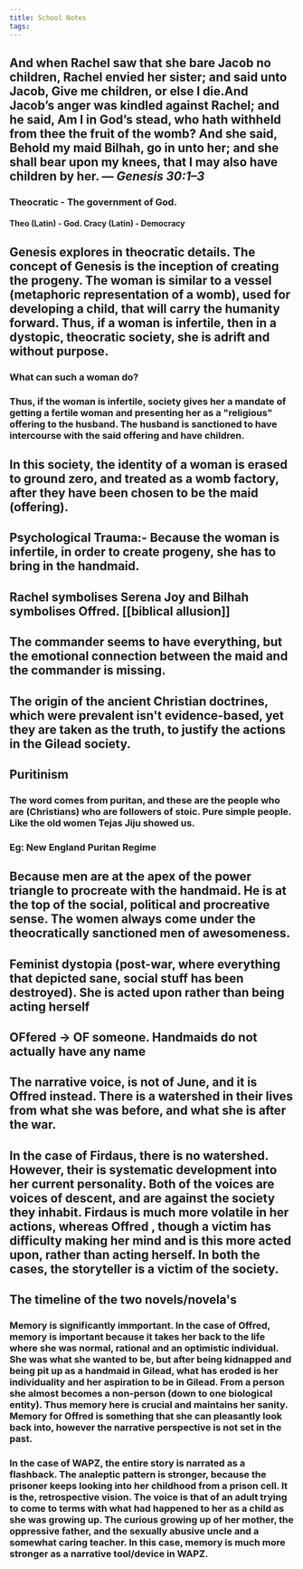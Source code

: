 ```yaml
---
title: School Notes
tags:
---
```


## And when Rachel saw that she bare Jacob no children, Rachel envied her sister; and said unto Jacob, Give me children, or else I die.And Jacob’s anger was kindled against Rachel; and he said, Am I in God’s stead, who hath withheld from thee the fruit of the womb? And she said, Behold my maid Bilhah, go in unto her; and she shall bear upon my knees, that I may also have children by her. — *Genesis 30:1–3*
### Theocratic - The government of God.
#### Theo (Latin) - God. Cracy (Latin) - Democracy
## Genesis explores in theocratic details. The concept of Genesis is the inception of creating the progeny. The woman is similar to a vessel (metaphoric representation of a womb), used for developing a child, that will carry the humanity forward. Thus, if a woman is infertile, then in a dystopic, theocratic society, she is adrift and without purpose.
### What can such a woman do?
### Thus, if the woman is infertile, society gives her a mandate of getting a fertile woman and presenting her as a "religious" offering to the husband. The husband is sanctioned to have intercourse with the said offering and have children.
## In this society, the identity of a woman is erased to ground zero, and treated as a womb factory, after they have been chosen to be the maid (offering).
## Psychological Trauma:- Because the woman is infertile, in order to create progeny, she has to bring in the handmaid.
## Rachel symbolises Serena Joy and Bilhah symbolises Offred. [[biblical allusion]]
## The commander seems to have everything, but the emotional connection between the maid and the commander is missing.
## The origin of the ancient Christian doctrines, which were prevalent isn't evidence-based, yet they are taken as the truth, to justify the actions in the Gilead society.
## Puritinism
### The word comes from puritan, and these are the people who are (Christians) who are followers of stoic. Pure simple people. Like the old women Tejas Jiju showed us.
### Eg: New England Puritan Regime
## Because men are at the apex of the power triangle to procreate with the handmaid. He is at the top of the social, political and procreative sense. The women always come under the theocratically sanctioned men of awesomeness.
## Feminist dystopia (post-war, where everything that depicted sane, social stuff has been destroyed). She is acted upon rather than being acting herself
## OFfered → **OF** someone. Handmaids do not actually have any name
## The narrative voice, is not of June, and it is Offred instead. There is a watershed in their lives from what she was before, and what she is after the war.
## In the case of Firdaus, there is no watershed. However, their is systematic development into her current personality. Both of the voices are voices of descent, and are against the society they inhabit. Firdaus is much more volatile in her actions, whereas Offred , though a victim has difficulty making her mind and is this more acted upon, rather than acting herself. In both the cases, the storyteller is a victim of the society.
## The timeline of the two novels/novela's
### Memory is significantly immportant. In the case of Offred, memory is important because it takes her back to the life where she was normal, rational and an optimistic individual. She was what she wanted to be, but after being kidnapped and being pit up as a handmaid in Gilead, what has eroded is her individuality and her aspiration to be in Gilead. From a person she almost becomes a non-person (down to one biological entity). Thus memory here is crucial and maintains her sanity. Memory for Offred is something that she can pleasantly look back into, however the narrative perspective is not set in the past.
### In the case of WAPZ, the entire story is narrated as a flashback. The analeptic pattern is stronger, because the prisoner keeps looking into her childhood from a prison cell. It is the, retrospective vision. The voice is that of an adult trying to come to terms with what had happened to her as a child as she was growing up. The curious growing up of her mother, the oppressive father, and the sexually abusive uncle and a somewhat caring teacher. In this case, memory is much more stronger as a narrative tool/device in WAPZ.
##